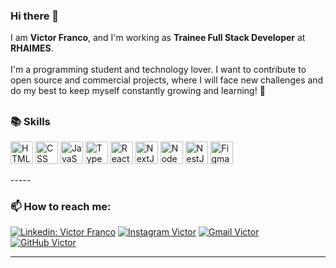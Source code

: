 ### Hi there 👋
I am **Victor Franco**, and I'm working as **Trainee Full Stack Developer** at **RHAIMES**. <br> <br>
I'm a programming student and technology lover. I want to contribute to open source and commercial projects, where I will face new challenges and do my best to keep myself constantly growing and learning! 🚀
##


### 📚 Skills
<p align="left">
  <a href="https://developer.mozilla.org/en-US/docs/Web/HTML" target="_blank" rel="noreferrer"><img src="https://raw.githubusercontent.com/danielcranney/readme-generator/main/public/icons/skills/html5-colored.svg" width="36" height="36" alt="HTML" /></a>
<a href="https://developer.mozilla.org/en-US/docs/Web/CSS" target="_blank" rel="noreferrer"><img src="https://raw.githubusercontent.com/danielcranney/readme-generator/main/public/icons/skills/css3-colored.svg" width="36" height="36" alt="CSS" /></a>
<a href="https://developer.mozilla.org/en-US/docs/Web/JavaScript" target="_blank" rel="noreferrer"><img src="https://raw.githubusercontent.com/danielcranney/readme-generator/main/public/icons/skills/javascript-colored.svg" width="36" height="36" alt="JavaScript" /></a>
<a margin href="https://www.typescriptlang.org/" target="_blank" rel="noreferrer"><img src="https://raw.githubusercontent.com/danielcranney/readme-generator/main/public/icons/skills/typescript-colored.svg" width="36" height="36" alt="TypeScript" /></a>
<a href="https://reactjs.org/" target="_blank" rel="noreferrer"><img src="https://raw.githubusercontent.com/danielcranney/readme-generator/main/public/icons/skills/react-colored.svg" width="36" height="36" alt="React" /></a>
<a href="https://reactjs.org/" target="_blank" rel="noreferrer"><img src="https://raw.githubusercontent.com/danielcranney/readme-generator/main/public/icons/skills/nextjs-colored-dark.svg" width="36" height="36" alt="NextJS" /></a>
<a href="https://nodejs.org/en/" target="_blank" rel="noreferrer"><img src="https://raw.githubusercontent.com/danielcranney/readme-generator/main/public/icons/skills/nodejs-colored.svg" width="36" height="36" alt="NodeJS" /></a>
<a href="https://nestjs.com/" target="_blank" rel="noreferrer"><img src="https://raw.githubusercontent.com/danielcranney/readme-generator/main/public/icons/skills/nestjs-colored.svg" width="36" height="36" alt="NestJS" /></a>
<a href="https://www.figma.com/" target="_blank" rel="noreferrer"><img src="https://raw.githubusercontent.com/danielcranney/readme-generator/main/public/icons/skills/figma-colored.svg" width="36" height="36" alt="Figma" /></a>
</p>
-----
<br>

### 📫 How to reach me:

[![Linkedin: Victor Franco](https://img.shields.io/badge/-Victor%20Franco-blue?style=flat-square&logo=Linkedin&logoColor=white&link=https://linkedin.com/in/victorsfranco)](https://linkedin.com/in/victorsfranco)
[![Instagram Victor](https://img.shields.io/badge/-victor.s.franco-gray?style=flat-square&logo=Instagram&logoColor=red&link=https://www.instagram.com/victor.s.franco/)](https://www.instagram.com/victor.s.franco/)
[![Gmail Victor](https://img.shields.io/badge/-Victor%20Franco-white?style=flat-square&logo=Gmail&logoColor=red&link=mailto:francovictor.dev@gmail.com)](mailto:francovictor.dev@gmail.com)
[![GitHub Victor](https://img.shields.io/github/followers/victorsfranco?label=follow&style=social)](https://github.com/victorsfranco)

---
